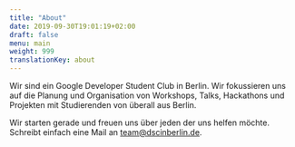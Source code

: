 ```yaml
---
title: "About"
date: 2019-09-30T19:01:19+02:00
draft: false
menu: main
weight: 999
translationKey: about
---
```


Wir sind ein Google Developer Student Club in Berlin. Wir fokussieren uns auf
die Planung und Organisation von Workshops, Talks, Hackathons und Projekten mit
Studierenden von überall aus Berlin.

Wir starten gerade und freuen uns über jeden der uns helfen möchte. Schreibt
einfach eine Mail an
[team@dscinberlin.de](mailto:team@dscinberlin.de).
